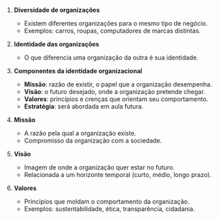 1. **Diversidade de organizações**  
   - Existem diferentes organizações para o mesmo tipo de negócio.  
   - Exemplos: carros, roupas, computadores de marcas distintas.

2. **Identidade das organizações**  
   - O que diferencia uma organização da outra é sua identidade.

3. **Componentes da identidade organizacional**  
   - **Missão**: razão de existir, o papel que a organização desempenha.  
   - **Visão**: o futuro desejado, onde a organização pretende chegar.  
   - **Valores**: princípios e crenças que orientam seu comportamento.  
   - **Estratégia**: será abordada em aula futura.

4. **Missão**  
   - A razão pela qual a organização existe.  
   - Compromisso da organização com a sociedade.

5. **Visão**  
   - Imagem de onde a organização quer estar no futuro.  
   - Relacionada a um horizonte temporal (curto, médio, longo prazo).

6. **Valores**  
   - Princípios que moldam o comportamento da organização.  
   - Exemplos: sustentabilidade, ética, transparência, cidadania.

